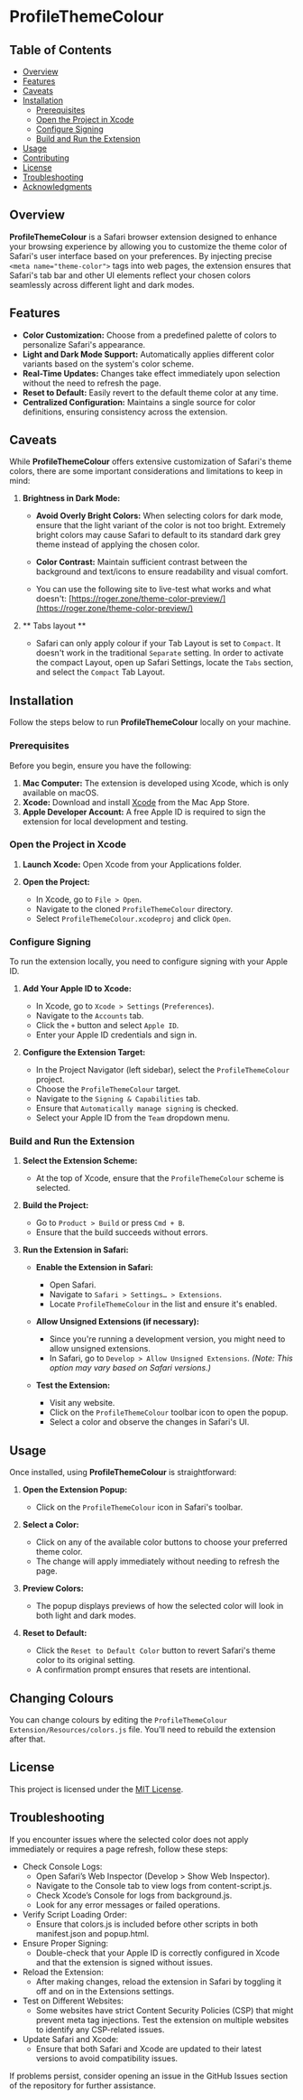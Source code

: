 # ProfileThemeColour

## Table of Contents

- [Overview](#overview)
- [Features](#features)
- [Caveats](#caveats)
- [Installation](#installation)
  - [Prerequisites](#prerequisites)
  - [Open the Project in Xcode](#open-the-project-in-xcode)
  - [Configure Signing](#configure-signing)
  - [Build and Run the Extension](#build-and-run-the-extension)
- [Usage](#usage)
- [Contributing](#contributing)
- [License](#license)
- [Troubleshooting](#troubleshooting)
- [Acknowledgments](#acknowledgments)

## Overview

**ProfileThemeColour** is a Safari browser extension designed to enhance your browsing experience by allowing you to customize the theme color of Safari's user interface based on your preferences. By injecting precise `<meta name="theme-color">` tags into web pages, the extension ensures that Safari's tab bar and other UI elements reflect your chosen colors seamlessly across different light and dark modes.

## Features

- **Color Customization:** Choose from a predefined palette of colors to personalize Safari's appearance.
- **Light and Dark Mode Support:** Automatically applies different color variants based on the system's color scheme.
- **Real-Time Updates:** Changes take effect immediately upon selection without the need to refresh the page.
- **Reset to Default:** Easily revert to the default theme color at any time.
- **Centralized Configuration:** Maintains a single source for color definitions, ensuring consistency across the extension.

## Caveats

While **ProfileThemeColour** offers extensive customization of Safari's theme colors, there are some important considerations and limitations to keep in mind:

1. **Brightness in Dark Mode:**
   
   - **Avoid Overly Bright Colors:** When selecting colors for dark mode, ensure that the light variant of the color is not too bright. Extremely bright colors may cause Safari to default to its standard dark grey theme instead of applying the chosen color.
   
   - **Color Contrast:** Maintain sufficient contrast between the background and text/icons to ensure readability and visual comfort.

   - You can use the following site to live-test what works and what doesn't: [https://roger.zone/theme-color-preview/](https://roger.zone/theme-color-preview/)

1. ** Tabs layout **

    - Safari can only apply colour if your Tab Layout is set to `Compact`. It doesn't work in the traditional `Separate` setting. In order to activate the compact Layout, open up Safari Settings, locate the `Tabs` section, and select the `Compact` Tab Layout. 


## Installation

Follow the steps below to run **ProfileThemeColour** locally on your machine.

### Prerequisites

Before you begin, ensure you have the following:

1. **Mac Computer:** The extension is developed using Xcode, which is only available on macOS.
2. **Xcode:** Download and install [Xcode](https://developer.apple.com/xcode/) from the Mac App Store.
3. **Apple Developer Account:** A free Apple ID is required to sign the extension for local development and testing.

### Open the Project in Xcode

1. **Launch Xcode:** Open Xcode from your Applications folder.

2. **Open the Project:**

   - In Xcode, go to `File > Open`.
   - Navigate to the cloned `ProfileThemeColour` directory.
   - Select `ProfileThemeColour.xcodeproj` and click `Open`.

### Configure Signing

To run the extension locally, you need to configure signing with your Apple ID.

1. **Add Your Apple ID to Xcode:**

   - In Xcode, go to `Xcode > Settings` (`Preferences`).
   - Navigate to the `Accounts` tab.
   - Click the `+` button and select `Apple ID`.
   - Enter your Apple ID credentials and sign in.

2. **Configure the Extension Target:**

   - In the Project Navigator (left sidebar), select the `ProfileThemeColour` project.
   - Choose the `ProfileThemeColour` target.
   - Navigate to the `Signing & Capabilities` tab.
   - Ensure that `Automatically manage signing` is checked.
   - Select your Apple ID from the `Team` dropdown menu.

### Build and Run the Extension

1. **Select the Extension Scheme:**

   - At the top of Xcode, ensure that the `ProfileThemeColour` scheme is selected.

2. **Build the Project:**

   - Go to `Product > Build` or press `Cmd + B`.
   - Ensure that the build succeeds without errors.

3. **Run the Extension in Safari:**

   - **Enable the Extension in Safari:**
     - Open Safari.
     - Navigate to `Safari > Settings… > Extensions`.
     - Locate `ProfileThemeColour` in the list and ensure it's enabled.

   - **Allow Unsigned Extensions (if necessary):**
     - Since you're running a development version, you might need to allow unsigned extensions.
     - In Safari, go to `Develop > Allow Unsigned Extensions`. *(Note: This option may vary based on Safari versions.)*

   - **Test the Extension:**
     - Visit any website.
     - Click on the `ProfileThemeColour` toolbar icon to open the popup.
     - Select a color and observe the changes in Safari's UI.

## Usage

Once installed, using **ProfileThemeColour** is straightforward:

1. **Open the Extension Popup:**
   - Click on the `ProfileThemeColour` icon in Safari's toolbar.

2. **Select a Color:**
   - Click on any of the available color buttons to choose your preferred theme color.
   - The change will apply immediately without needing to refresh the page.

3. **Preview Colors:**
   - The popup displays previews of how the selected color will look in both light and dark modes.

4. **Reset to Default:**
   - Click the `Reset to Default Color` button to revert Safari's theme color to its original setting.
   - A confirmation prompt ensures that resets are intentional.

## Changing Colours
You can change colours by editing the `ProfileThemeColour Extension/Resources/colors.js` file. You'll need to rebuild the extension after that.

## License

This project is licensed under the [MIT License](LICENSE).

## Troubleshooting

If you encounter issues where the selected color does not apply immediately or requires a page refresh, follow these steps:
- Check Console Logs:
  - Open Safari’s Web Inspector (Develop > Show Web Inspector).
  - Navigate to the Console tab to view logs from content-script.js.
  - Check Xcode’s Console for logs from background.js.
  - Look for any error messages or failed operations.
- Verify Script Loading Order:
  - Ensure that colors.js is included before other scripts in both manifest.json and popup.html.
- Ensure Proper Signing:
  - Double-check that your Apple ID is correctly configured in Xcode and that the extension is signed without issues.
- Reload the Extension:
  - After making changes, reload the extension in Safari by toggling it off and on in the Extensions settings.
- Test on Different Websites:
  - Some websites have strict Content Security Policies (CSP) that might prevent meta tag injections. Test the extension on multiple websites to identify any CSP-related issues.
- Update Safari and Xcode:
  - Ensure that both Safari and Xcode are updated to their latest versions to avoid compatibility issues.

If problems persist, consider opening an issue in the GitHub Issues section of the repository for further assistance.
